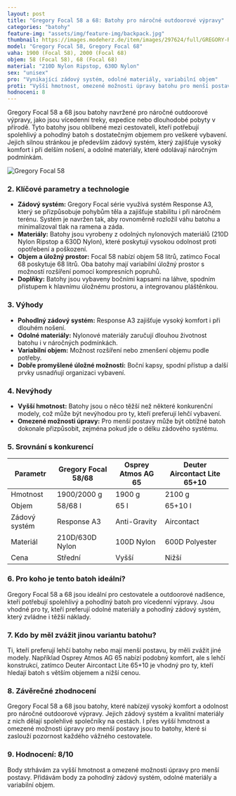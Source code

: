 ```yaml
---
layout: post
title: "Gregory Focal 58 a 68: Batohy pro náročné outdoorové výpravy"
categories: "batohy"
feature-img: "assets/img/feature-img/backpack.jpg"
thumbnail: https://images.modeherz.de/item/images/297624/full/GREGORY-Rucksack-Focal-58-Backpack-M-Ozone-Black-297624.jpg
model: "Gregory Focal 58, Gregory Focal 68"
vaha: 1900 (Focal 58), 2000 (Focal 68)
objem: 58 (Focal 58), 68 (Focal 68)
material: "210D Nylon Ripstop, 630D Nylon"
sex: "unisex"
pro: "Vynikající zádový systém, odolné materiály, variabilní objem"
proti: "Vyšší hmotnost, omezené možnosti úpravy batohu pro menší postavy"
hodnoceni: 8
---
```



Gregory Focal 58 a 68 jsou batohy navržené pro náročné outdoorové výpravy, jako jsou vícedenní treky, expedice nebo dlouhodobé pobyty v přírodě. Tyto batohy jsou oblíbené mezi cestovateli, kteří potřebují spolehlivý a pohodlný batoh s dostatečným objemem pro veškeré vybavení. Jejich silnou stránkou je především zádový systém, který zajišťuje vysoký komfort i při delším nošení, a odolné materiály, které odolávají náročným podmínkám.

![Gregory Focal 58](https://res.cloudinary.com/dvwv5cne3/image/fetch/w_auto,h_450,c_fill,g_auto,f_auto,q_auto/https://images.modeherz.de/item/images/297624/full/GREGORY-Rucksack-Focal-58-Backpack-M-Ozone-Black-297624.jpg)

### 2. Klíčové parametry a technologie

- **Zádový systém:** Gregory Focal série využívá systém Response A3, který se přizpůsobuje pohybům těla a zajišťuje stabilitu i při náročném terénu. Systém je navržen tak, aby rovnoměrně rozložil váhu batohu a minimalizoval tlak na ramena a záda.
- **Materiály:** Batohy jsou vyrobeny z odolných nylonových materiálů (210D Nylon Ripstop a 630D Nylon), které poskytují vysokou odolnost proti opotřebení a poškození.
- **Objem a úložný prostor:** Focal 58 nabízí objem 58 litrů, zatímco Focal 68 poskytuje 68 litrů. Oba batohy mají variabilní úložný prostor s možností rozšíření pomocí kompresních popruhů.
- **Doplňky:** Batohy jsou vybaveny bočními kapsami na láhve, spodním přístupem k hlavnímu úložnému prostoru, a integrovanou pláštěnkou.

### 3. Výhody

- **Pohodlný zádový systém:** Response A3 zajišťuje vysoký komfort i při dlouhém nošení.
- **Odolné materiály:** Nylonové materiály zaručují dlouhou životnost batohu i v náročných podmínkách.
- **Variabilní objem:** Možnost rozšíření nebo zmenšení objemu podle potřeby.
- **Dobře promyšlené úložné možnosti:** Boční kapsy, spodní přístup a další prvky usnadňují organizaci vybavení.

### 4. Nevýhody

- **Vyšší hmotnost:** Batohy jsou o něco těžší než některé konkurenční modely, což může být nevýhodou pro ty, kteří preferují lehčí vybavení.
- **Omezené možnosti úpravy:** Pro menší postavy může být obtížné batoh dokonale přizpůsobit, zejména pokud jde o délku zádového systému.

### 5. Srovnání s konkurencí

| Parametr          | Gregory Focal 58/68 | Osprey Atmos AG 65 | Deuter Aircontact Lite 65+10 |
|-------------------|---------------------|--------------------|------------------------------|
| Hmotnost          | 1900/2000 g         | 1900 g             | 2100 g                       |
| Objem             | 58/68 l             | 65 l               | 65+10 l                      |
| Zádový systém     | Response A3         | Anti-Gravity       | Aircontact                   |
| Materiál          | 210D/630D Nylon     | 100D Nylon         | 600D Polyester               |
| Cena              | Střední             | Vyšší              | Nižší                        |

### 6. Pro koho je tento batoh ideální?

Gregory Focal 58 a 68 jsou ideální pro cestovatele a outdoorové nadšence, kteří potřebují spolehlivý a pohodlný batoh pro vícedenní výpravy. Jsou vhodné pro ty, kteří preferují odolné materiály a pohodlný zádový systém, který zvládne i těžší náklady.

### 7. Kdo by měl zvážit jinou variantu batohu?

Ti, kteří preferují lehčí batohy nebo mají menší postavu, by měli zvážit jiné modely. Například Osprey Atmos AG 65 nabízí podobný komfort, ale s lehčí konstrukcí, zatímco Deuter Aircontact Lite 65+10 je vhodný pro ty, kteří hledají batoh s větším objemem a nižší cenou.

### 8. Závěrečné zhodnocení

Gregory Focal 58 a 68 jsou batohy, které nabízejí vysoký komfort a odolnost pro náročné outdoorové výpravy. Jejich zádový systém a kvalitní materiály z nich dělají spolehlivé společníky na cestách. I přes vyšší hmotnost a omezené možnosti úpravy pro menší postavy jsou to batohy, které si zaslouží pozornost každého vážného cestovatele.

### 9. Hodnocení: 8/10

Body strhávám za vyšší hmotnost a omezené možnosti úpravy pro menší postavy. Přidávám body za pohodlný zádový systém, odolné materiály a variabilní objem.